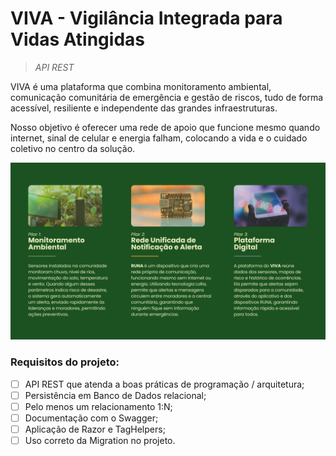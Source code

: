 # VIVA - Vigilância Integrada para Vidas Atingidas

> _API REST_

VIVA é uma plataforma que combina monitoramento ambiental, comunicação comunitária de emergência e gestão de riscos, tudo de forma acessível, resiliente e independente das grandes infraestruturas.

Nosso objetivo é oferecer uma rede de apoio que funcione mesmo quando internet, sinal de celular e energia falham, colocando a vida e o cuidado coletivo no centro da solução.

![pilares.jpg](https://github.com/lucasthalless/VIVA-WEBAPP-MVC/blob/main/VIVA-WEBAPP-MVC/wwwroot/pilares.jpg)

### Requisitos do projeto:

- [ ] API REST que atenda a boas práticas de programação / arquitetura;
- [ ] Persistência em Banco de Dados relacional;
- [ ] Pelo menos um relacionamento 1:N;
- [ ] Documentação com o Swagger;
- [ ] Aplicação de Razor e TagHelpers;
- [ ] Uso correto da Migration no projeto.
